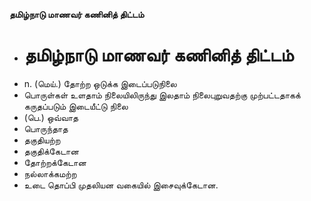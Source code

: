 **தமிழ்நாடு மாணவர் கணினித் திட்டம்**
- # தமிழ்நாடு மாணவர் கணினித் திட்டம்
- n. (மெய்.) தோற்ற ஒடுக்க இடைப்படுநிலை
- பொருள்கள் உளதாம் நிலையிலிருந்து இலதாம் நிலைபுறுவதற்கு முற்பட்டதாகக் கருதப்படும் இடையீட்டு நிலை
- (பெ.) ஒவ்வாத
- பொருந்தாத
- தகுதியற்ற
- தகுதிக்கேடான
- தோற்றக்கேடான
- நல்லாக்கமற்ற
- உடை தொப்பி முதலியன வகையில் இசைவுக்கேடான.


